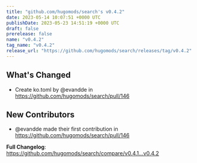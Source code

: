 ```yaml
---
title: "github.com/hugomods/search's v0.4.2"
date: 2023-05-14 10:07:51 +0000 UTC
publishDate: 2023-05-23 14:51:19 +0000 UTC
draft: false
prerelease: false
name: "v0.4.2"
tag_name: "v0.4.2"
release_url: "https://github.com/hugomods/search/releases/tag/v0.4.2"
---
```


## What's Changed
* Create ko.toml by @evandde in https://github.com/hugomods/search/pull/146

## New Contributors
* @evandde made their first contribution in https://github.com/hugomods/search/pull/146

**Full Changelog**: https://github.com/hugomods/search/compare/v0.4.1...v0.4.2
